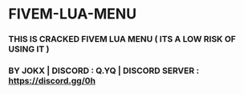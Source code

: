 # FIVEM-LUA-MENU
### THIS IS CRACKED FIVEM LUA MENU ( ITS A LOW RISK OF USING IT )
### BY JOKX | DISCORD : Q.YQ | DISCORD SERVER : https://discord.gg/0h
